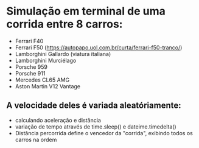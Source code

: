 # Simulação em terminal de uma corrida entre 8 carros:
- Ferrari F40
- Ferrari F50 (https://autopapo.uol.com.br/curta/ferrari-f50-tranco/)
- Lamborghini Gallardo (viatura italiana)
- Lamborghini Murciélago
- Porsche 959
- Porsche 911
- Mercedes CL65 AMG
- Aston Martin V12 Vantage

## A velocidade deles é variada aleatóriamente:
- calculando aceleração e distância
- variação de tempo através de time.sleep() e dateime.timedelta()
- Distância percorrida define o vencedor da "corrida", exibindo todos os carros na ordem
